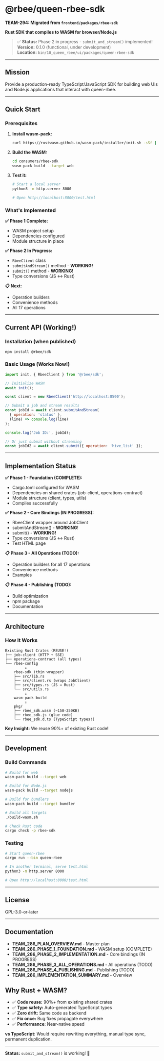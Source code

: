 # @rbee/queen-rbee-sdk

**TEAM-294: Migrated from `frontend/packages/rbee-sdk`**

**Rust SDK that compiles to WASM for browser/Node.js**

> ✅ **Status:** Phase 2 in progress - `submit_and_stream()` implemented!  
> **Version:** 0.1.0 (functional, under development)  
> **Location:** `bin/10_queen_rbee/ui/packages/queen-rbee-sdk`

---

## Mission

Provide a production-ready TypeScript/JavaScript SDK for building web UIs and Node.js applications that interact with queen-rbee.

---

## Quick Start

### Prerequisites

1. **Install wasm-pack:**
   ```bash
   curl https://rustwasm.github.io/wasm-pack/installer/init.sh -sSf | sh
   ```

2. **Build the WASM:**
   ```bash
   cd consumers/rbee-sdk
   wasm-pack build --target web
   ```

3. **Test it:**
   ```bash
   # Start a local server
   python3 -m http.server 8000
   
   # Open http://localhost:8000/test.html
   ```

### What's Implemented

**✅ Phase 1 Complete:**
- WASM project setup
- Dependencies configured
- Module structure in place

**✅ Phase 2 In Progress:**
- `RbeeClient` class
- `submitAndStream()` method - **WORKING!**
- `submit()` method - **WORKING!**
- Type conversions (JS ↔ Rust)

**📋 Next:**
- Operation builders
- Convenience methods
- All 17 operations

---

## Current API (Working!)

### Installation (when published)

```bash
npm install @rbee/sdk
```

### Basic Usage (Works Now!)

```javascript
import init, { RbeeClient } from '@rbee/sdk';

// Initialize WASM
await init();

const client = new RbeeClient('http://localhost:8500');

// Submit a job and stream results
const jobId = await client.submitAndStream(
  { operation: 'status' },
  (line) => console.log(line)
);

console.log('Job ID:', jobId);

// Or just submit without streaming
const jobId2 = await client.submit({ operation: 'hive_list' });
```

---

## Implementation Status

**✅ Phase 1 - Foundation (COMPLETE):**
- Cargo.toml configured for WASM
- Dependencies on shared crates (job-client, operations-contract)
- Module structure (client, types, utils)
- Compiles successfully

**✅ Phase 2 - Core Bindings (IN PROGRESS):**
- RbeeClient wrapper around JobClient
- submitAndStream() - **WORKING!**
- submit() - **WORKING!**
- Type conversions (JS ↔ Rust)
- Test HTML page

**📋 Phase 3 - All Operations (TODO):**
- Operation builders for all 17 operations
- Convenience methods
- Examples

**📋 Phase 4 - Publishing (TODO):**
- Build optimization
- npm package
- Documentation

---

## Architecture

### How It Works

```
Existing Rust Crates (REUSE!)
├── job-client (HTTP + SSE)
├── operations-contract (all types)
└── rbee-config
         ↓
    rbee-sdk (thin wrapper)
    ├── src/lib.rs
    ├── src/client.rs (wraps JobClient)
    ├── src/types.rs (JS ↔ Rust)
    └── src/utils.rs
         ↓
    wasm-pack build
         ↓
    pkg/
    ├── rbee_sdk.wasm (~150-250KB)
    ├── rbee_sdk.js (glue code)
    └── rbee_sdk.d.ts (TypeScript types!)
```

**Key Insight:** We reuse 90%+ of existing Rust code!

---

## Development

### Build Commands

```bash
# Build for web
wasm-pack build --target web

# Build for Node.js
wasm-pack build --target nodejs

# Build for bundlers
wasm-pack build --target bundler

# Build all targets
./build-wasm.sh

# Check Rust code
cargo check -p rbee-sdk
```

### Testing

```bash
# Start queen-rbee
cargo run --bin queen-rbee

# In another terminal, serve test.html
python3 -m http.server 8000

# Open http://localhost:8000/test.html
```

---

## License

GPL-3.0-or-later

---

## Documentation

- **TEAM_286_PLAN_OVERVIEW.md** - Master plan
- **TEAM_286_PHASE_1_FOUNDATION.md** - WASM setup (COMPLETE)
- **TEAM_286_PHASE_2_IMPLEMENTATION.md** - Core bindings (IN PROGRESS)
- **TEAM_286_PHASE_3_ALL_OPERATIONS.md** - All operations (TODO)
- **TEAM_286_PHASE_4_PUBLISHING.md** - Publishing (TODO)
- **TEAM_286_IMPLEMENTATION_SUMMARY.md** - Overview

## Why Rust + WASM?

- ✅ **Code reuse:** 90%+ from existing shared crates
- ✅ **Type safety:** Auto-generated TypeScript types
- ✅ **Zero drift:** Same code as backend
- ✅ **Fix once:** Bug fixes propagate everywhere
- ✅ **Performance:** Near-native speed

**vs TypeScript:** Would require rewriting everything, manual type sync, permanent duplication.

---

**Status:** `submit_and_stream()` is working! 🚀
